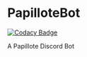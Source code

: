 # PapilloteBot

[![Codacy Badge](https://api.codacy.com/project/badge/Grade/2263a9dd8de44a55a0efea6d2ce16128)](https://www.codacy.com/app/arthurbambou/PapilloteBot?utm_source=github.com&amp;utm_medium=referral&amp;utm_content=arthurbambou/PapilloteBot&amp;utm_campaign=Badge_Grade)

A Papillote Discord Bot

